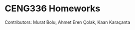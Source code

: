 # CENG336 Homeworks
Contributors: Murat Bolu, Ahmet Eren Çolak, Kaan Karaçanta

<!-- PORTG is used instead of PORTA.
Right: RG0
Up   : RG2
Down : RG3
Left : RG4
Note that RG1 is not used, since it is broken in our board!

Rotate: RB6
Submit: RB7
RB4 and RB5 are not used since they were not stable. --

